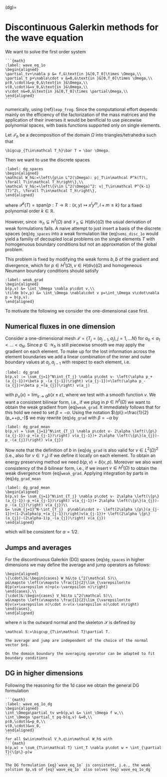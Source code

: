 (dg)=
# Discontinuous Galerkin methods for the wave equation
We want to solve the first order system 
````{card}
```{math}
:label: wave_eq_1o
\begin{aligned}
\partial_tv+\nabla p &= f,&\text{in }&[0,T_0]\times \Omega,\\
\partial_t p+\nabla\cdot v &=0,&\text{in }&[0,T_0]\times \Omega,\\
p(0,\cdot)&=p_0,&\text{in }&\Omega,\\
v(0,\cdot)&=v_0,&\text{in }&\Omega,\\
v\cdot n&=0,&\text{in }&[0,T_0]\times \partial\Omega,\\
\end{aligned}
```
````
numerically,  using {ref}`leap_frog`.
Since the computational effort depends mainly on the efficiency of the factorization of the mass matrices and the application of their inverses it would be benificial to use piecewise polynomial spaces, with basis functions supported only on single elements.

Let $\mathcal T_h$ be a decomposition of the domain $\Omega$ into triangles/tetrahedra such that
```{math}
\bigcup_{T\in\mathcal T_h}\bar T = \bar \Omega.
```
Then we want to use the discrete spaces
```{math}
:label: dg_spaces
\begin{aligned}
\mathcal W_h&:=\left\{p\in L^2(\Omega): p|_T\in\mathcal P^k(T)\, \forall T\in\mathcal T_h\right\},\\
\mathcal V_h&:=\left\{v\in L^2(\Omega)^2: v|_T\in\mathcal P^{k-1}(T)^2\, \forall T\in\mathcal T_h\right\},
\end{aligned}
```
where $\mathcal P^k(T)=\mathrm{span}\{p:T\to\mathbb R: (x,y)\mapsto x^ly^m, l+m\leq k\}$ for a fixed polynomial order $k\in\mathbb R$.

However, since $\mathcal W_h\subsetneq H^1(\Omega)$ and $\mathcal V_h\subsetneq H(\mathrm{div})(\Omega)$ the usual derivation of weak formulations fails. A naive attempt to just insert a basis of the discrete spaces {eq}`dg_spaces` into a weak formulation like {eq}`semi_disc_1o` would yield a familiy of decoupled local problems on the single elements $T$ with homogenuous boundary conditions but not an approxmation of the global problem.

This problem is fixed by modifying the weak forms $b,\tilde b$ of the gradient and divergence, which for $p\in H^1(\Omega),v\in H(\mathrm{div})(\Omega)$ and homogeneous Neumann boundary conditions should satisfy 

```{math}
:label: weak_grad
\begin{aligned}
b(p,v) &= \int_\Omega \nabla p\cdot v,\\
\tilde b(v,p) &= \int_\Omega \nabla\cdot v p=\int_\Omega v\cdot\nabla p = b(p,v).
\end{aligned}
```

To motivate the following we consider the one-dimensional case first.
## Numerical fluxes in one dimension

Consider a one-dimensional mesh $\mathcal T = \{T_j = (a_{j-1},a_{j}), j = 1,\ldots N\}$ for $a_0<a_1<\ldots<a_N$.
Since $p\in \mathcal W_h$  is still piecewise smooth we may apply the gradient on each element. To make up for the lost information across the element boundaries we add a linear combination of the inner and outer boundary values at $a_j,a_{j-1}$ with respect to each element, i.e.
```{math}
:label: dg_grad
b(p,v) := \sum_{j=1}^N\int_{T_j} \nabla p\cdot v- \left(\alpha p_+(a_{j-1})+\beta p_-(a_{j-1})\right) v(a_{j-1})+\left(\alpha p_-(a_{j})+\beta p_+(a_{j})\right) v(a_j)
```
with $p_\pm(x)=\lim_{\varepsilon\to 0} p(x\pm\varepsilon)$, where we test with a smooth function $v$.
We want a consistent bilinear form, i.e., if we plug in $p\in H^1(\Omega)$ we want to obtain the weak gradient from {eq}`weak_grad`. It immediately follows that for this hold we need to set $\beta = -\alpha$.
Using the notation $\{p\}:=\frac{1}{2}(p_++p_-)$ we may rewrite {eq}`dg_grad` with $\beta=-\alpha$ by

```{math}
:label: dg_grad_mean
b(p,v) = \sum_{j=1}^N\int_{T_j} \nabla p\cdot v- 2\alpha \left(\{p\}(a_{j-1})-p_+(a_{j-1})\right) v(a_{j-1})+ 2\alpha \left(\{p\}(a_{j})-p_-(a_{j})\right) v(a_{j})
```
Now note that the definition of $b$ in {eq}`dg_grad` is also valid for $v\in L^2(\Omega)^2$ (i.e., also for $v\in\mathcal V_h$) if we define it locally on each element. To obtain an energy preserving method we need $b(p,v)=\tilde b(v,p)$. Moreover we also want consistency of the $\tilde b$ bilinear form, i.e., if we insert $v\in H^1(\Omega)$ to obtain the weak divergence from {eq}`weak_grad`. Applying integration by parts in {eq}`dg_grad_mean`

```{math}
:label: dg_grad_mean
\begin{aligned}
b(p,v) &= \sum_{j=1}^N\int_{T_j} \nabla p\cdot v- 2\alpha \left(\{p\}(a_{j-1})-p_+(a_{j-1})\right) v(a_{j-1})+ 2\alpha \left(\{p\}(a_{j})-p_-(a_{j})\right) v(a_{j})\\
&= \sum_{j=1}^N-\int_{T_j}  p\nabla\cdot v- \left(2\alpha \{p\}(a_{j-1})+(1-2\alpha)p_+(a_{j-1})\right)v(a_{j-1})+ \left(2\alpha \{p\}(a_{j})-(2\alpha-1)p_-(a_{j})\right) v(a_{j})
\end{aligned}
```
which will be consistent for $\alpha=1/2$.

## Jumps and averages

For the discontinuous Galerkin (DG) spaces {eq}`dg_spaces` in higher dimensions we may define the average and jump operators as follows:

```{math}
\begin{aligned}
\{\cdot\}&:\begin{cases} W_h&\to L^2(\mathcal S)\\
p&\mapsto \left(x\mapsto \frac{1}{2}\lim_{\varepsilon\to 0}p(x+\varepsilon n)+p(x-\varepsilon n)\right)
\end{cases},\\
[\cdot]&:\begin{cases} V_h&\to L^2(\mathcal S)\\
v&\mapsto \left(x\mapsto \frac{1}{2}\lim_{\varepsilon\to 0}v(x+\varepsilon n)\cdot n-v(x-\varepsilon n)\cdot n\right)
\end{cases},
\end{aligned}
```
where $n$ is the outward normal and the skeleton $\mathcal S$ is defined by 
```{math}
\mathcal S:=\bigcup_{T\in\mathcal T}\partial T.
```
````{prf:remark}
The average and jump are independent of the choice of the normal vector $n$.

On the domain boundary the averaging operator can be adapted to fit boundary conditions
````

## DG in higher dimensions

Following the reasoning for the 1d case we obtain the general DG formulation


````{card}
```{math}
:label: wave_eq_1o_dg
\begin{aligned}
\int_\Omega\partial_tv w+b(p,w) &= \int_\Omega f w,\\
\int_\Omega \partial_t pq-b(q,v) &=0,\\
p(0,\cdot)&=p_0,\\
v(0,\cdot)&=v_0,
\end{aligned}
```
for all $w\in\mathcal V_h,q\in\mathcal W_h$ with
```{math}
b(p,w) = \sum_{T\in\mathcal T} \int_T \nabla p\cdot w + \int_{\partial T}(\{p\}-p)w
```
````

````{prf:theorem}
The DG formulation {eq}`wave_eq_1o` is consistent, i.e., the weak solution $p,v$ of {eq}`wave_eq_1o` also solves {eq}`wave_eq_1o_dg`
````
